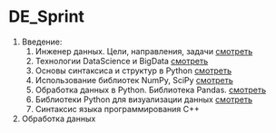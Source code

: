 # DE_Sprint

1. Введение:
    1. Инженер данных. Цели, направления, задачи [смотреть](practica%201.1/README.MD)
    1. Технологии DataScience и BigData [смотреть](/practica%201.2/README.md) 
    1. Основы синтаксиса и структур в Python [смотреть](/practice%201.3/README.MD)
    1. Использование библиотек NumPy, SciPy [смотреть](/practice%201.4/README.MD)
    1. Обработка данных в Python. Библиотека Pandas. [смотреть](/practice%201.5/README.MD)
    1. Библиотеки Python для визуализации данных [смотреть](/practice%201.6/README.MD)
    1. Синтаксис языка программирования С++ 
1. Обработка данных